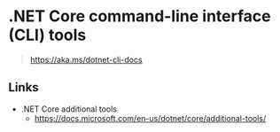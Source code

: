 # .NET Core command-line interface (CLI) tools
> https://aka.ms/dotnet-cli-docs


## Links
- .NET Core additional tools
	- https://docs.microsoft.com/en-us/dotnet/core/additional-tools/
